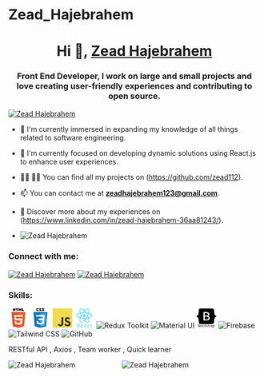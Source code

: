 # Zead_Hajebrahem

<h1 align="center">Hi 👋, <a href="https://zead112.github.io/ZeadHajebrahem/"> Zead Hajebrahem</a> </h1>
<h3 align="center">Front End Developer, I work on large and small projects and love creating user-friendly experiences and contributing to open source.</h3>

<p align="left"> <a href="https://github.com/ryo-ma/github-profile-trophy"><img src="https://github-profile-trophy.vercel.app/?username=zead112" alt="Zead Hajebrahem" /></a> </p>

- 🌱 I'm currently immersed in expanding my knowledge of all things related to software engineering.

- 🔭 I'm currently focused on developing dynamic solutions using React.js to enhance user experiences.

- 👨‍💻 👨‍💻 You can find all my projects on (https://github.com/zead112).

- 📫 You can contact me at **zeadhajebrahem123@gmail.com**.

- 📄 Discover more about my experiences on (https://www.linkedin.com/in/zead-hajebrahem-36aa81243/).
- <p align="left"> <img src="https://komarev.com/ghpvc/?username=zead112&label=Profile%20views&color=0e75b6&style=flat" alt="Zead Hajebrahem" /> </p>

<h3 align="left">Connect with me:</h3>
<p>
<a href="https://www.linkedin.com/in/zead-hajebrahem-36aa81243/" target="blank"><img align="center" src="https://raw.githubusercontent.com/rahuldkjain/github-profile-readme-generator/master/src/images/icons/Social/linked-in-alt.svg" alt="Zead Hajebrahem" height="30" width="40" /></a>
<a href="https://www.facebook.com/zead.hajebrahem.5/" target="blank"><img align="center" src="https://raw.githubusercontent.com/rahuldkjain/github-profile-readme-generator/master/src/images/icons/Social/facebook.svg" alt="Zead Hajebrahem" height="30" width="40" /></a>
</p>
<h3 align="left">Skills:</h3>
<p align="left">
  <img src="https://raw.githubusercontent.com/devicons/devicon/master/icons/html5/html5-original-wordmark.svg" alt="HTML5" width="40" height="40"/>
  <img src="https://raw.githubusercontent.com/devicons/devicon/master/icons/css3/css3-original-wordmark.svg" alt="CSS3" width="40" height="40"/>
  <img src="https://raw.githubusercontent.com/devicons/devicon/master/icons/javascript/javascript-original.svg" alt="JavaScript" width="40" height="40"/>
  <img src="https://raw.githubusercontent.com/devicons/devicon/master/icons/react/react-original-wordmark.svg" alt="React.js" width="40" height="40"/>
  <img src="https://redux-toolkit.js.org/img/redux-logo-landscape.png" alt="Redux Toolkit" width="40" height="40"/>
  <img src="https://material-ui.com/static/logo.png" alt="Material UI" width="40" height="40"/>
  <img src="https://raw.githubusercontent.com/devicons/devicon/master/icons/bootstrap/bootstrap-plain-wordmark.svg" alt="Bootstrap" width="40" height="40"/>
  <img src="https://www.vectorlogo.zone/logos/firebase/firebase-icon.svg" alt="Firebase" width="40" height="40"/>
  <img src="https://www.vectorlogo.zone/logos/tailwindcss/tailwindcss-icon.svg" alt="Tailwind CSS" width="40" height="40"/>
    <img src="https://www.vectorlogo.zone/logos/github/github-icon.svg" alt="GitHub" width="40" height="40"/>

<span>RESTful API</span>
,
<span>Axios</span>
,
<span>Team worker</span>
,
<span>Quick learner</span>

</p>

<p align="left"><img width="45%" align="left" src="https://github-readme-stats.vercel.app/api?username=zead112&show_icons=true&locale=en" alt="Zead Hajebrahem" /></p>
<p align="left"><img width="45%" align="left" src="https://github-readme-streak-stats.herokuapp.com/?user=zead112&" alt="Zead Hajebrahem" /></p>
